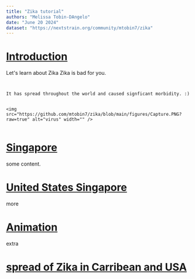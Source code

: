 ```yaml
---
title: "Zika tutorial"
authors: "Melissa Tobin-DAngelo"
date: "June 20 2024"
dataset: "https://nextstrain.org/community/mtobin7/zika"
---
```


# [Introduction](https://nextstrain.org/community/mtobin7/zika)

Let's learn about Zika
Zika is bad for you.


```auspiceMainDisplayMarkdown


It has spread throughout the world and caused signficant morbidity. :)


<img  src="https://github.com/mtobin7/zika/blob/main/figures/Capture.PNG?raw=true" alt="virus" width="" />


```




# [Singapore](https://nextstrain.org/community/mtobin7/zika?f_country=Singapore)

some content.


# [United States Singapore](https://nextstrain.org/community/mtobin7/zika?f_country=Singapore,USA)

more

# [Animation](https://nextstrain.org/community/mtobin7/zika?animate=2012-06-21,2016-11-04,0,0,30000&f_country=Singapore,USA,Brazil)

extra

# [spread of Zika in Carribean and USA](https://nextstrain.org/community/mtobin7/zika?animate=2012-06-21,2016-11-04,0,0,30000&d=tree,map&f_country=Dominican%20Republic,Puerto%20Rico,USA&p=grid)


